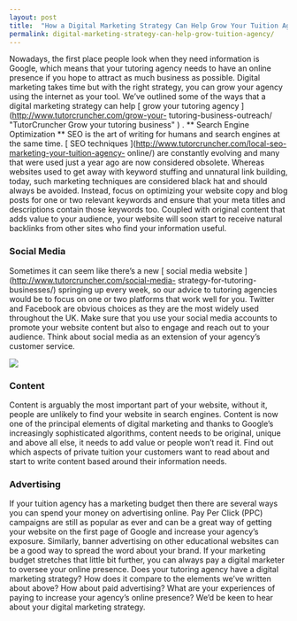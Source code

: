 ```yaml
---
layout: post
title:  "How a Digital Marketing Strategy Can Help Grow Your Tuition Agency"
permalink: digital-marketing-strategy-can-help-grow-tuition-agency/
---
```

Nowadays, the first place people look when they need information is Google,
which means that your tutoring agency needs to have an online presence if you
hope to attract as much business as possible. Digital marketing takes time but
with the right strategy, you can grow your agency using the internet as your
tool. We’ve outlined some of the ways that a digital marketing strategy can
help [ grow your tutoring agency ](http://www.tutorcruncher.com/grow-your-
tutoring-business-outreach/ "TutorCruncher Grow your tutoring business" ) . **
Search Engine Optimization ** SEO is the art of writing for humans and search
engines at the same time. [ SEO techniques
](http://www.tutorcruncher.com/local-seo-marketing-your-tuition-agency-
online/) are constantly evolving and many that were used just a year ago are
now considered obsolete. Whereas websites used to get away with keyword
stuffing and unnatural link building, today, such marketing techniques are
considered black hat and should always be avoided. Instead, focus on
optimizing your website copy and blog posts for one or two relevant keywords
and ensure that your meta titles and descriptions contain those keywords too.
Coupled with original content that adds value to your audience, your website
will soon start to receive natural backlinks from other sites who find your
information useful. 

### Social Media

Sometimes it can seem like there’s a
new [ social media website ](http://www.tutorcruncher.com/social-media-
strategy-for-tutoring-businesses/) springing up every week, so our advice to
tutoring agencies would be to focus on one or two platforms that work well for
you. Twitter and Facebook are obvious choices as they are the most widely used
throughout the UK. Make sure that you use your social media accounts to
promote your website content but also to engage and reach out to your
audience. Think about social media as an extension of your agency’s customer
service.

<div class="img-holder full-width">
   <img src="{{ site.static}}/img/blogs/social-media-icons-cloud-300x256.png" alt-text="social-media-icons-cloud"/>
</div>

### Content

Content is arguably the most important part of your website, without it,
people are unlikely to find your website in search engines. Content is now one
of the principal elements of digital marketing and thanks to Google’s
increasingly sophisticated algorithms, content needs to be original, unique
and above all else, it needs to add value or people won’t read it. Find out
which aspects of private tuition your customers want to read about and start
to write content based around their information needs. 

### Advertising

If
your tuition agency has a marketing budget then there are several ways you can
spend your money on advertising online. Pay Per Click (PPC) campaigns are
still as popular as ever and can be a great way of getting your website on the
first page of Google and increase your agency’s exposure. Similarly, banner
advertising on other educational websites can be a good way to spread the word
about your brand. If your marketing budget stretches that little bit further,
you can always pay a digital marketer to oversee your online presence. Does
your tutoring agency have a digital marketing strategy? How does it compare to
the elements we’ve written about above? How about paid advertising? What are
your experiences of paying to increase your agency’s online presence? We’d be
keen to hear about your digital marketing strategy.
